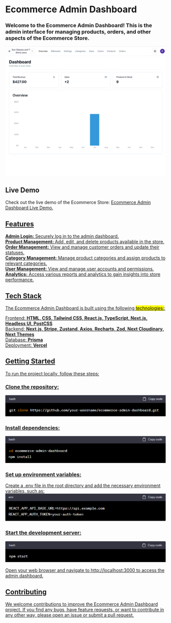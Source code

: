 <h1>Ecommerce Admin Dashboard</h1>
<h3>Welcome to the Ecommerce Admin Dashboard! This is the admin interface for managing products, orders, and other aspects of the Ecommerce Store.</h3>

<img src="./src/admin-1.png" alt="Ecommerce_Store_Screenshot"/>

<h2>Live Demo</h2>
Check out the live demo of the Ecommerce Store: <span> <a href=https://ecommerce-admin-phi-seven.vercel.app target="_blank"> Ecommerce Admin Dashboard Live Demo. <span>

<h2>Features</h2>
<b>Admin Login:</b> Securely log in to the admin dashboard.<br>
<b>Product Management:</b> Add, edit, and delete products available in the store.<br>
<b>Order Management:</b> View and manage customer orders and update their statuses.<br>
<b>Category Management:</b> Manage product categories and assign products to relevant categories.<br>
<b>User Management:</b> View and manage user accounts and permissions.<br>
<b>Analytics:</b> Access various reports and analytics to gain insights into store performance.

<h2>Tech Stack</h2>
The Ecommerce Admin Dashboard is built using the following <mark>technologies:</mark>:<br>

Frontend: <b>HTML, CSS, Tailwind CSS, React.js, TypeScript, Next.js, Headless UI, PostCSS</b> <br>
Backend: <b>Next.js, Stripe, Zustand, Axios, Recharts, Zod, Next Cloudinary, Next Themes</b> <br>
Database: <b>Prisma</b> <br>
Deployment: <b>Vercel</b> <br>

<h2>Getting Started </h2>
To run the project locally, follow these steps:

<h3>Clone the repository:</h3>
<img src="./src/clone-2.png" alt="clone"/> <br>

<h3>Install dependencies:</h3>
<img src="./src/dep-2.png" alt="dep"/><br>

<h3>Set up environment variables:</h3>
Create a .env file in the root directory and add the necessary environment variables, such as: <br>
<img src="./src/env-2.png" alt="env"/>

<h3>Start the development server:</h3>
<img src="./src/start-2.png" alt="start"/> <br>

Open your web browser and navigate to http://localhost:3000 to access the admin dashboard.
<h2>Contributing</h2>
We welcome contributions to improve the Ecommerce Admin Dashboard project. If you find any bugs, have feature requests, or want to contribute in any other way, please open an issue or submit a pull request.

